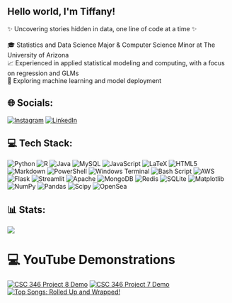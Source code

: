 ## Hello world, I'm Tiffany!

✨ Uncovering stories hidden in data, one line of code at a time ✨<br>
<br>
🎓 Statistics and Data Science Major & Computer Science Minor at The University of Arizona <br>
📈 Experienced in applied statistical modeling and computing, with a focus on regression and GLMs <br>
🤖 Exploring machine learning and model deployment

## 🌐 Socials:
[![Instagram](https://img.shields.io/badge/Instagram-%23E4405F.svg?logo=Instagram&logoColor=white)](https://instagram.com/realtiffanyle) [![LinkedIn](https://img.shields.io/badge/LinkedIn-%230077B5.svg?logo=linkedin&logoColor=white)](https://linkedin.com/in/tiffanymcle) 

## 💻 Tech Stack:
![Python](https://img.shields.io/badge/python-3670A0?style=for-the-badge&logo=python&logoColor=ffdd54) ![R](https://img.shields.io/badge/r-%23276DC3.svg?style=for-the-badge&logo=r&logoColor=white) ![Java](https://img.shields.io/badge/java-%23ED8B00.svg?style=for-the-badge&logo=openjdk&logoColor=white) ![MySQL](https://img.shields.io/badge/mysql-4479A1.svg?style=for-the-badge&logo=mysql&logoColor=white) ![JavaScript](https://img.shields.io/badge/javascript-%23323330.svg?style=for-the-badge&logo=javascript&logoColor=%23F7DF1E) ![LaTeX](https://img.shields.io/badge/latex-%23008080.svg?style=for-the-badge&logo=latex&logoColor=white) ![HTML5](https://img.shields.io/badge/html5-%23E34F26.svg?style=for-the-badge&logo=html5&logoColor=white) ![Markdown](https://img.shields.io/badge/markdown-%23000000.svg?style=for-the-badge&logo=markdown&logoColor=white) ![PowerShell](https://img.shields.io/badge/PowerShell-%235391FE.svg?style=for-the-badge&logo=powershell&logoColor=white) ![Windows Terminal](https://img.shields.io/badge/Windows%20Terminal-%234D4D4D.svg?style=for-the-badge&logo=windows-terminal&logoColor=white) ![Bash Script](https://img.shields.io/badge/bash_script-%23121011.svg?style=for-the-badge&logo=gnu-bash&logoColor=white) ![AWS](https://img.shields.io/badge/AWS-%23FF9900.svg?style=for-the-badge&logo=amazon-aws&logoColor=white) ![Flask](https://img.shields.io/badge/flask-%23000.svg?style=for-the-badge&logo=flask&logoColor=white) ![Streamlit](https://img.shields.io/badge/Streamlit-%23FE4B4B.svg?style=for-the-badge&logo=streamlit&logoColor=white) ![Apache](https://img.shields.io/badge/apache-%23D42029.svg?style=for-the-badge&logo=apache&logoColor=white) ![MongoDB](https://img.shields.io/badge/MongoDB-%234ea94b.svg?style=for-the-badge&logo=mongodb&logoColor=white) ![Redis](https://img.shields.io/badge/redis-%23DD0031.svg?style=for-the-badge&logo=redis&logoColor=white) ![SQLite](https://img.shields.io/badge/sqlite-%2307405e.svg?style=for-the-badge&logo=sqlite&logoColor=white) ![Matplotlib](https://img.shields.io/badge/Matplotlib-%23ffffff.svg?style=for-the-badge&logo=Matplotlib&logoColor=black) ![NumPy](https://img.shields.io/badge/numpy-%23013243.svg?style=for-the-badge&logo=numpy&logoColor=white) ![Pandas](https://img.shields.io/badge/pandas-%23150458.svg?style=for-the-badge&logo=pandas&logoColor=white) ![Scipy](https://img.shields.io/badge/SciPy-%230C55A5.svg?style=for-the-badge&logo=scipy&logoColor=%white) ![OpenSea](https://img.shields.io/badge/OpenSea-%232081E2.svg?style=for-the-badge&logo=opensea&logoColor=white)

## 📊 Stats:
![](https://github-readme-stats.vercel.app/api?username=LeTiffany&theme=aura_dark&show_icons=true&hide_border=false&include_all_commits=false&count_private=false)<br/>

<!-- Proudly created with GPRM ( https://gprm.itsvg.in ) -->

# 💻 YouTube Demonstrations
<!-- YouTube video cards from https://github.com/DenverCoder1/github-readme-youtube-cards -->
[![CSC 346 Project 8 Demo](https://ytcards.demolab.com/?id=MwNH6bhYA3M&title=Server+Web+Interface+Demo&lang=en&timestamp=1746326400&background_color=%230d1117&title_color=%23ffffff&stats_color=%23dedede&max_title_lines=1&width=250&border_radius=5&duration=231
 "CSC 346 Project 8 Demo")](https://youtu.be/MwNH6bhYA3M?feature=shared)
[![CSC 346 Project 7 Demo](https://ytcards.demolab.com/?id=IwiyTkR-cDA&title=Server+Command+Line+Demo&lang=en&timestamp=1745020800&background_color=%230d1117&title_color=%23ffffff&stats_color=%23dedede&max_title_lines=1&width=250&border_radius=5&duration=171
 "CSC 346 Project 7 Demo")](https://youtu.be/IwiyTkR-cDA?feature=shared)
[![Top Songs: Rolled Up and Wrapped!](https://ytcards.demolab.com/?id=8XV-8EQ7HhI&title=Top+Songs:+Rolled+Up+and+Wrapped!&lang=en&timestamp=1733616000&background_color=%230d1117&title_color=%23ffffff&stats_color=%23dedede&max_title_lines=1&width=250&border_radius=5&duration=296 "Top Songs: Rolled Up and Wrapped!")](https://youtu.be/8XV-8EQ7HhI?feature=shared)
